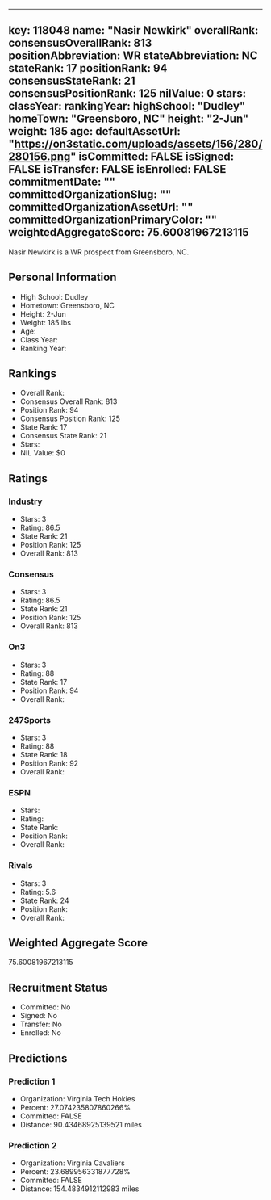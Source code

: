 ---
  key: 118048
  name: "Nasir Newkirk"
  overallRank: 
  consensusOverallRank: 813
  positionAbbreviation: WR
  stateAbbreviation: NC
  stateRank: 17
  positionRank: 94
  consensusStateRank: 21
  consensusPositionRank: 125
  nilValue: 0
  stars: 
  classYear: 
  rankingYear: 
  highSchool: "Dudley"
  homeTown: "Greensboro, NC"
  height: "2-Jun"
  weight: 185
  age: 
  defaultAssetUrl: "https://on3static.com/uploads/assets/156/280/280156.png"
  isCommitted: FALSE
  isSigned: FALSE
  isTransfer: FALSE
  isEnrolled: FALSE
  commitmentDate: ""
  committedOrganizationSlug: ""
  committedOrganizationAssetUrl: ""
  committedOrganizationPrimaryColor: ""
  weightedAggregateScore: 75.60081967213115
  ---
  
  Nasir Newkirk is a WR prospect from Greensboro, NC.
  
  ## Personal Information
  - High School: Dudley
  - Hometown: Greensboro, NC
  - Height: 2-Jun
  - Weight: 185 lbs
  - Age: 
  - Class Year: 
  - Ranking Year: 
  
  ## Rankings
  - Overall Rank: 
  - Consensus Overall Rank: 813
  - Position Rank: 94
  - Consensus Position Rank: 125
  - State Rank: 17
  - Consensus State Rank: 21
  - Stars: 
  - NIL Value: $0
  
  ## Ratings
  
  ### Industry
  - Stars: 3
  - Rating: 86.5
  - State Rank: 21
  - Position Rank: 125
  - Overall Rank: 813
  
  ### Consensus
  - Stars: 3
  - Rating: 86.5
  - State Rank: 21
  - Position Rank: 125
  - Overall Rank: 813
  
  ### On3
  - Stars: 3
  - Rating: 88
  - State Rank: 17
  - Position Rank: 94
  - Overall Rank: 
  
  ### 247Sports
  - Stars: 3
  - Rating: 88
  - State Rank: 18
  - Position Rank: 92
  - Overall Rank: 
  
  ### ESPN
  - Stars: 
  - Rating: 
  - State Rank: 
  - Position Rank: 
  - Overall Rank: 
  
  ### Rivals
  - Stars: 3
  - Rating: 5.6
  - State Rank: 24
  - Position Rank: 
  - Overall Rank: 
  
  ## Weighted Aggregate Score
  75.60081967213115
  
  ## Recruitment Status
  - Committed: No
  - Signed: No
  - Transfer: No
  - Enrolled: No
  
  
  
  ## Predictions
  
  ### Prediction 1
  - Organization: Virginia Tech Hokies
  - Percent: 27.074235807860266%
  - Committed: FALSE
  - Distance: 90.43468925139521 miles
  
  ### Prediction 2
  - Organization: Virginia Cavaliers
  - Percent: 23.689956331877728%
  - Committed: FALSE
  - Distance: 154.4834912112983 miles
  